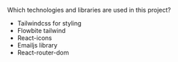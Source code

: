 Which technologies and libraries are used in this project?

- Tailwindcss for styling
- Flowbite tailwind
- React-icons
- Emailjs library
- React-router-dom
